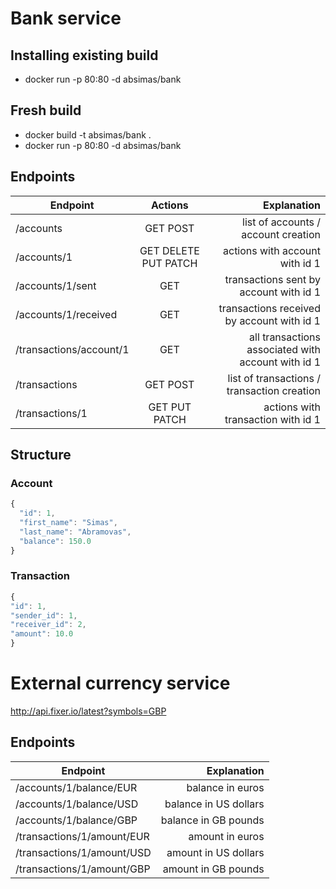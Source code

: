 # Bank service

## Installing existing build

* docker run -p 80:80 -d absimas/bank

## Fresh build

* docker build -t absimas/bank .
* docker run -p 80:80 -d absimas/bank

## Endpoints

| Endpoint               | Actions                   | Explanation                                        |
| ---------------------- |:-------------------------:| --------------------------------------------------:|
|/accounts               | GET POST                  | list of accounts / account creation                |
|/accounts/1             | GET DELETE PUT PATCH      | actions with account with id 1                     |
|/accounts/1/sent        | GET                       | transactions sent by account with id 1             |
|/accounts/1/received    | GET                       | transactions received by account with id 1         |
|/transactions/account/1 | GET                       | all transactions associated with account with id 1 |
|/transactions           | GET POST                  | list of transactions / transaction creation        |
|/transactions/1         | GET PUT PATCH             | actions with transaction with id 1                 |

## Structure
### Account
```javascript
{
  "id": 1,
  "first_name": "Simas",
  "last_name": "Abramovas",
  "balance": 150.0
}
```

### Transaction
```javascript
{
"id": 1,
"sender_id": 1,
"receiver_id": 2,
"amount": 10.0
}
```

# External currency service
http://api.fixer.io/latest?symbols=GBP

## Endpoints
| Endpoint                   | Explanation            |
| -------------------------- | ----------------------:|
| /accounts/1/balance/EUR    | balance in euros       |
| /accounts/1/balance/USD    | balance in US dollars  |
| /accounts/1/balance/GBP    | balance in GB pounds   |
| /transactions/1/amount/EUR | amount in euros        |
| /transactions/1/amount/USD | amount in US dollars   |
| /transactions/1/amount/GBP | amount in GB pounds    |
